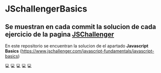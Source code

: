 # JSchallengerBasics
## Se muestran en cada commit la solucion de cada ejercicio de la pagina [JSChallenger](https://www.jschallenger.com/)

En este repositorio se encuentran la solucion de el apartado **Javascript Basics** (https://www.jschallenger.com/javascript-fundamentals/javascript-basics)

 :computer: 	:computer: 	:computer: 	:computer: 	:computer:
